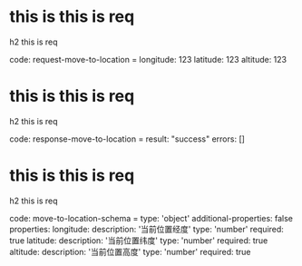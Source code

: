 # this is this is req

h2 this is req

code:
    request-move-to-location =
  longitude: 123
  latitude: 123
  altitude: 123


# this is this is req

h2 this is req

code:
    response-move-to-location =
  result: "success"
  errors: []


# this is this is req

h2 this is req

code:
    move-to-location-schema =
  type: 'object'
  additional-properties: false
  properties:
    longitude:
      description: '当前位置经度'
      type: 'number'
      required: true
    latitude:
      description: '当前位置纬度'
      type: 'number'
      required: true
    altitude:
      description: '当前位置高度'
      type: 'number'
      required: true


